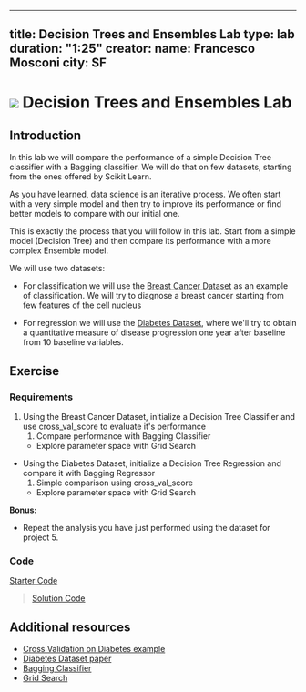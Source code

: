 
---
title: Decision Trees and Ensembles Lab
type: lab
duration: "1:25"
creator:
    name: Francesco Mosconi
    city: SF
---

# ![](https://ga-dash.s3.amazonaws.com/production/assets/logo-9f88ae6c9c3871690e33280fcf557f33.png) Decision Trees and Ensembles Lab

## Introduction

In this lab we will compare the performance of a simple Decision Tree classifier with a Bagging classifier. We will do that on few datasets, starting from the ones offered by Scikit Learn.

As you have learned, data science is an iterative process. We often start with a very simple model and then try to improve its performance or find better models to compare with our initial one.

This is exactly the process that you will follow in this lab. Start from a simple model (Decision Tree) and then compare its performance with a more complex Ensemble model.

We will use two datasets:

- For classification we will use the [Breast Cancer Dataset](http://archive.ics.uci.edu/ml/datasets/Breast+Cancer+Wisconsin+(Diagnostic)) as an example of classification. We will try to diagnose a breast cancer starting from few features of the cell nucleus

- For regression we will use the [Diabetes Dataset](http://web.stanford.edu/~hastie/Papers/LARS/LeastAngle_2002.pdf), where we'll try to obtain a quantitative measure of disease progression one year after baseline from 10 baseline variables.

## Exercise

### Requirements

1. Using the Breast Cancer Dataset, initialize a Decision Tree Classifier and use cross_val_score to evaluate it's performance
    1. Compare performance with Bagging Classifier
    - Explore parameter space with Grid Search
- Using the Diabetes Dataset, initialize a Decision Tree Regression and compare it with Bagging Regressor
    1. Simple comparison using cross_val_score
    - Explore parameter space with Grid Search

**Bonus:**

- Repeat the analysis you have just performed using the dataset for project 5.


### Code

[Starter Code](./code/starter-code/starter-code-2_4.ipynb)

>[Solution Code](./code/solution-code/solution-code-2_4.ipynb)

## Additional resources

- [Cross Validation on Diabetes example](http://scikit-learn.org/stable/auto_examples/exercises/plot_cv_diabetes.html)
- [Diabetes Dataset paper](http://web.stanford.edu/~hastie/Papers/LARS/LeastAngle_2002.pdf)
- [Bagging Classifier](http://scikit-learn.org/stable/modules/generated/sklearn.ensemble.BaggingClassifier.html)
- [Grid Search](http://scikit-learn.org/stable/modules/grid_search.html)
